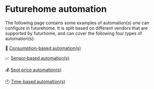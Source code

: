 # Futurehome automation

The following page contains some examples of automation(s) one can configure in futurehome. It is split based on different vendors that are supported by futurhome, and can cover the following four types of automation(s):

🔄 [Consumption-based automation(s)](https://support.futurehome.no/hc/en-no/articles/6438196230045-Consumption-based-automations)

📈 [Sensor-based automation(s)](https://support.futurehome.no/hc/en-no/articles/12040702126493-Sensor-based-automations)

💰 [Spot price automation(s)](https://support.futurehome.no/hc/en-no/articles/5067563218205-Spot-price-automations)

🕐 [Time-based automation(s)](https://support.futurehome.no/hc/en-no/articles/12040405232925-Time-based-automations)
